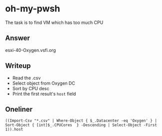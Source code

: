 # oh-my-pwsh

The task is to find VM which has too much CPU

## Answer

esxi-40-Oxygen.vsfi.org

## Writeup

- Read the .csv
- Select object from Oxygen DC
- Sort by CPU desc
- Print the first result's `host` field

## Oneliner

`((Import-Csv "*.csv" | Where-Object { $_.Datacenter -eq 'Oxygen' } | Sort-Object { [int]$_.CPUCores  } -Descending | Select-Object -First 1)).host`
